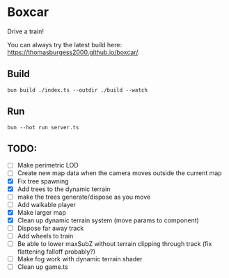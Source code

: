 # Boxcar

Drive a train!

You can always try the latest build here: https://thomasburgess2000.github.io/boxcar/.

## Build

`bun build ./index.ts --outdir ./build --watch`

## Run

`bun --hot run server.ts`


## TODO:
- [ ] Make perimetric LOD
- [ ] Create new map data when the camera moves outside the current map
- [x] Fix tree spawning
- [x] Add trees to the dynamic terrain
- [ ] make the trees generate/dispose as you move
- [ ] Add walkable player
- [x] Make larger map
- [x] Clean up dynamic terrain system (move params to component)
- [ ] Dispose far away track
- [ ] Add wheels to train
- [ ] Be able to lower maxSubZ without terrain clipping through track (fix flattening falloff probably?)
- [ ] Make fog work with dynamic terrain shader
- [ ] Clean up game.ts